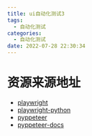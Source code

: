 ```yaml
---
title: ui自动化测试3
tags:
  - 自动化测试
categories:
  - 自动化测试 
date: 2022-07-28 22:30:34
---
```



# 资源来源地址	
- [playwright](https://playwright.dev/python/docs/evaluating)
- [playwright-python](https://github.com/microsoft/playwright-python)
- [pyppeteer](https://github.com/pyppeteer/pyppeteer)
- [pyppeteer-docs](https://pyppeteer.github.io/pyppeteer/)